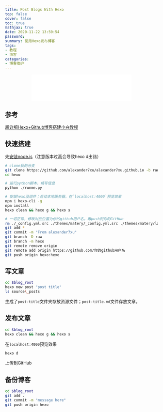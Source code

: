 ```yaml
---
title: Post Blogs With Hexo
top: false
cover: false
toc: true
mathjax: true
date: 2020-11-22 13:50:54
password:
summary: 使用Hexo发布博客
tags:
- 教程
- 博客
categories:
- 博客维护
---
```


<div align="middle"><iframe frameborder="no" border="0" marginwidth="0" marginheight="0" width=330 height=86 src="//music.163.com/outchain/player?type=2&id=858520&auto=1&height=66"></iframe></div>

## 参考

[超详细Hexo+Github博客搭建小白教程](https://zhuanlan.zhihu.com/p/35668237)

## 快速搭建

先[安装node.js](https://nodejs.org/dist/v9.11.1/node-v9.11.1-x64.msi)（注意版本过高会导致hexo d出错）

```bash
# clone我的分支
git clone https://github.com/alexander7xu/alexander7xu.github.io -b raw ./hexo
cd hexo

# 运行python脚本，填写信息
python ./runme.py

# 安装hexo及组件；启动本地服务器，在`localhost:4000`预览效果
npm i hexo-cli -g
npm install
hexo clean && hexo g && hexo s

# 一切正常，修改对应位置为你的github用户名，再push到你的GitHub
rm ./_config.yml.src ./themes/matery/_config.yml.src ./themes/matery/layout/_partial/footer.ejs.src
git add *
git commit -m "From alexander7xu"
git branch -D raw
git branch -m hexo
git remote remove origin
git remote add origin https://github.com/你的github用户名
git push origin hexo:hexo
```

## 写文章

```bash
cd $blog_root
hexo new post "post title"
ls source\_posts
```

生成了`post-title`文件夹存放资源文件；`post-title.md`文件存放文章。

## 发布文章

```bash
cd $blog_root
hexo clean && hexo g && hexo s
```
在`localhost:4000`预览效果


```bash
hexo d
```

上传到GitHub

## 备份博客

```bash
cd $blog_root
git add .
git commit -m "message here"
git push origin hexo
```
